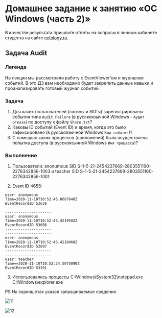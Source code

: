 # Домашнее задание к занятию «ОС Windows (часть 2)»

В качестве результата пришлите ответы на вопросы в личном кабинете студента на сайте [netology.ru](https://netology.ru).

## Задача Audit

### Легенда

На лекции мы рассмотрели работу с EventViewer'ом и журналом событий. В это ДЗ вам необходимо будет закрепить данные навыки и проанализировать готовый журнал событий.

### Задача


1. Для каких пользователей (логины и SID'ы) зарегистрированы события типа `Audit Failure` (в русскоязычной Windows - `Аудит отказа`) по доступу к файлу `Share.txt`?
1. Каковы ID событий (Event ID) и время, когда это было зафиксировано (в русскоязычной Windows `Код события`)?
1. С помощью каких процессов (приложений) была осуществлена попытка доступа (в русскоязычной Windows `Имя процесса`)?

### Выполнение

1. Пользователи:
anonumous SID S-1-5-21-2454237669-2803551160-2276342856-1003 и
teacher SID S-1-5-21-2454237669-2803551160-2276342856-1001

2. Event ID 4656:
~~~~~~~
user: anonymous
Time=2020-11-10T10:52:45.8667046Z
EventRecordID 53638
---------------------
---------------------
user: anonymous
Time=2020-11-10T10:52:45.4219502Z
EventRecordID 53608
---------------------
---------------------
user: anonymous
Time=2020-11-10T10:52:45.4218468Z
EventRecordID 53607
---------------------
---------------------
user: teacher
Time==2020-11-10T10:52:24.5075890Z
EventRecordID 53391
~~~~~~~~~

3. Использовались процессы 
C:\Windows\System32\notepad.exe
C:\Windows\explorer.exe

PS На скриншотах указал запрашиваемые сведения

![11](https://user-images.githubusercontent.com/122460278/219588333-a884f8d4-86b7-42d7-80ac-f280a05ce4e8.png)

![12](https://user-images.githubusercontent.com/122460278/219588342-083558a2-24ed-408c-a6ad-0da268e20118.png)


